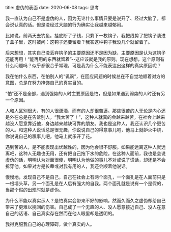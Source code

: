 title: 虚伪的表面
date: 2020-06-08
tags: 思考

我一直认为自己不是虚伪的人，因为无论什么事情只要是说开了、经过大脑了，都会说认真的话。但是没经过大脑的行为确实让我越来越郁闷。

比如说，前两天去钓鱼。挂底断了子线，只剩下一枚钩子，我把线剪了把钩子装进了盒子里，这时被问：这钩子还要留着？我答这种钩子我没几个就留着了。

后来想想，其实自己没丢弃钩子的主要原因还不是因为缺，主要原因是认为这钩子还能再用！“能再用的东西就留着”--这应该就是我的原则。现在想想，这个原则有什么问题吗？似乎都很合乎常理，可是我为什么不能表达出这样的真实原因呢？

我在怕什么东西，在怕别人的“讥讽”，在回应问题的时候总在不自觉地顺着对方的意图，总是在努力掩饰自己的真实目的。

“怕”还不是全部，遇到强势的人时主要原因是怕，但是如果遇到弱势的人时还有另一个原因。

人和人区别很大，有的人很潇洒，而有的人却很苦逼。那些很苦的人无论是内心还是外在总是在告诉别人，“我太苦了！”，这种人就真的会越来越苦，在社会上越来越没人愿意靠近他，身边越来越缺可靠的朋友。我也是这种人，我还认识几个更苦的人。和这种人说话总是很无趣，你说说自己的得意事儿吧，他马上就妒火中烧，你说说自己的糗事儿吧，他马上就乐开了花。

遇到苦的人，是不能表现出优越性的，因为他会很不舒服。如果能远离这种人就远离吧，这种人无趣也无用，还有把自己拖下水的危险。在这种人面前，我也是会说虚伪的话，明明认为对面很傻，明明认为他做的事儿不对或说了谎话，却还是不会拆穿他。如果对方是长辈或对我有用的人，我还会顺着他说话。

慢慢地，发现自己不是自己，自己在社会上有两个面孔，一个面孔是在人面前只是一根墙头草，另一个面孔是在人后有强大的自我。两个面孔就是说有一个是假的，当那个假的出现时就是虚伪。

为什么不能以真实示人？是怕真实会带来不好的影响，然而久而久之虚伪却给自己带来了更难以挽回的伤害。自己成了一个无趣的人、没人愿意接近自己、没人在意自己的话语、自己真实存在然而在他人眼里却是透明的。

我得克服我自己的心理障碍，做个真实的人。
